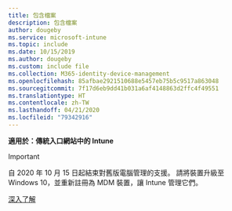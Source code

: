 ```yaml
---
title: 包含檔案
description: 包含檔案
author: dougeby
ms.service: microsoft-intune
ms.topic: include
ms.date: 10/15/2019
ms.author: dougeby
ms.custom: include file
ms.collection: M365-identity-device-management
ms.openlocfilehash: 85afbae2921510688e5457eb75b5c9517a863048
ms.sourcegitcommit: 7f17d6eb9dd41b031a6af4148863d2ffc4f49551
ms.translationtype: HT
ms.contentlocale: zh-TW
ms.lasthandoff: 04/21/2020
ms.locfileid: "79342916"
---
```

**適用於：傳統入口網站中的 Intune**

> [!Important]
> 自 2020 年 10 月 15 日起結束對舊版電腦管理的支援。 請將裝置升級至 Windows 10，並重新註冊為 MDM 裝置，讓 Intune 管理它們。
>
> [深入了解](https://go.microsoft.com/fwlink/?linkid=2107122)
